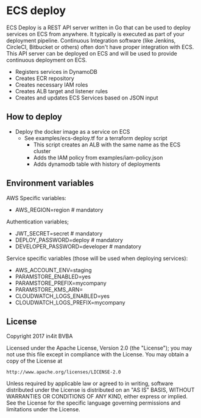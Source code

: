 # ECS deploy
ECS Deploy is a REST API server written in Go that can be used to deploy services on ECS from anywhere. It typically is executed as part of your deployment pipeline. Continuous Integration software (like Jenkins, CircleCI, Bitbucket or others) often don't have proper integration with ECS. This API server can be deployed on ECS and will be used to provide continuous deployment on ECS.

* Registers services in DynamoDB
* Creates ECR repository
* Creates necessary IAM roles
* Creates ALB target and listener rules
* Creates and updates ECS Services based on JSON input

## How to deploy

* Deploy the docker image as a service on ECS
  * See examples/ecs-deploy.tf for a terraform deploy script
    * This script creates an ALB with the same name as the ECS cluster
    * Adds the IAM policy from examples/iam-policy.json
    * Adds dynamodb table with history of deployments

## Environment variables

AWS Specific variables:

* AWS\_REGION=region                  # mandatory

Authentication variables;
* JWT\_SECRET=secret                   # mandatory
* DEPLOY\_PASSWORD=deploy              # mandatory
* DEVELOPER\_PASSWORD=developer        # mandatory

Service specific variables (those will be used when deploying services):
* AWS\_ACCOUNT\_ENV=staging 
* PARAMSTORE\_ENABLED=yes
* PARAMSTORE\_PREFIX=mycompany 
* PARAMSTORE\_KMS\_ARN=
* CLOUDWATCH\_LOGS\_ENABLED=yes
* CLOUDWATCH\_LOGS\_PREFIX=mycompany

## License
Copyright 2017 in4it BVBA

Licensed under the Apache License, Version 2.0 (the "License");
you may not use this file except in compliance with the License.
You may obtain a copy of the License at

    http://www.apache.org/licenses/LICENSE-2.0

Unless required by applicable law or agreed to in writing, software
distributed under the License is distributed on an "AS IS" BASIS,
WITHOUT WARRANTIES OR CONDITIONS OF ANY KIND, either express or implied.
See the License for the specific language governing permissions and
limitations under the License.

